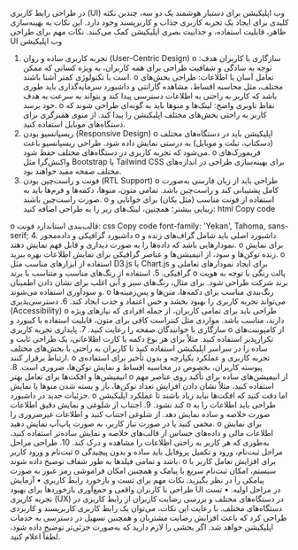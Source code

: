 در طراحی رابط کاربری (UI) وب اپلیکیشن برای دستیار هوشمند یک دو سه، چندین نکته کلیدی برای ایجاد یک تجربه کاربری جذاب و کاربرپسند وجود دارد. این نکات به بهینه‌سازی ظاهر، قابلیت استفاده، و جذابیت بصری اپلیکیشن کمک می‌کنند.
نکات مهم برای طراحی UI وب اپلیکیشن
1.	تجربه کاربری ساده و روان (User-Centric Design)
o	سازگاری با کاربران هدف: توجه به سادگی و شفافیت طراحی برای همه کاربران، به ویژه کسانی که ممکن است با تکنولوژی کمتر آشنا باشند.
o	تعامل آسان با اطلاعات: طراحی بخش‌های مختلف، مثل محاسبه اقساط، مشاهده گارانتی و داشبورد سرمایه‌گذاری باید طوری باشد که کاربر به راحتی به اطلاعات دسترسی پیدا کند و بتواند به سرعت به هدف خود برسد.
o	نقاط ناوبری واضح: لینک‌ها و منوها باید به گونه‌ای طراحی شوند که کاربر به راحتی بخش‌های مختلف اپلیکیشن را پیدا کند. از منوی همبرگری برای دستگاه‌های موبایل استفاده کنید.
2.	ریسپانسیو بودن (Responsive Design)
o	اپلیکیشن باید در دستگاه‌های مختلف (دسکتاپ، تبلت و موبایل) به درستی نمایش داده شود. طراحی ریسپانسیو باعث می‌شود که تجربه کاربری در دستگاه‌های مختلف حفظ شود.
o	فریمورک‌های واکنش‌گرا مثل Bootstrap یا Tailwind CSS برای بهینه‌سازی طراحی در اندازه‌های مختلف صفحه مفید خواهند بود.
3.	فونت و راست‌چین بودن (RTL Support)
o	طراحی باید از زبان فارسی به‌صورت کامل پشتیبانی کند و راست‌چین باشد. تمامی متون، منوها، دکمه‌ها و فرم‌ها باید به صورت راست‌چین باشند.
o	استفاده از فونت مناسب (مثل یکان) برای خوانایی و زیبایی بیشتر؛ همچنین، لینک‌های زیر را به طراحی اضافه کنید:
html
Copy code
<link rel="stylesheet" href="https://cdnjs.cloudflare.com/ajax/libs/font-awesome/6.0.0-beta3/css/all.min.css">
<link href="https://v1.fontapi.ir/css/Yekan" rel="stylesheet">
o	قالب‌بندی استاندارد فونت:
css
Copy code
font-family: 'Yekan', Tahoma, sans-serif;
4.	داشبورد گرافیکی و داده‌محور
o	داشبورد اصلی باید شامل گراف‌های زنده و نمودارهایی باشد که داده‌ها را به صورت دیداری و قابل فهم نمایش دهند.
o	برای نمایش زنده توکن‌ها و سود، از انیمیشن‌ها و عناصر گرافیکی برای نمایش اطلاعات بهره ببرید.
o	استفاده از ابزارهای مناسب مثل D3.js یا Chart.js برای ایجاد نمودارهای تعاملی و گرافیکی.
5.	استفاده از رنگ‌های مناسب و متناسب با برند
o	پالت رنگی با توجه به هویت برند شرکت طراحی شود. برای مثال، رنگ‌های سبز و آبی اغلب برای نشان دادن اطمینان و سودآوری استفاده می‌شوند.
o	رنگ‌بندی مناسب برای دکمه‌ها، متن‌ها و پس‌زمینه‌ها می‌تواند تجربه کاربری را بهبود بخشد و حس اعتماد و جذب ایجاد کند.
6.	دسترسی‌پذیری (Accessibility)
o	طراحی باید برای تمامی کاربران، از جمله افرادی که نیازهای ویژه دارند، مناسب باشد. مواردی مثل کنتراست کافی برای متون، قابلیت استفاده با کیبورد و سازگاری با خوانندگان صفحه را رعایت کنید.
7.	پایداری تجربه کاربری
o	از کامپوننت‌های تکرارپذیر استفاده کنید. مثلاً برای هر نوع دکمه یا کارت اطلاعاتی، یک طراحی ثابت و ساده را در سراسر اپلیکیشن استفاده کنید تا کاربران به راحتی با بخش‌های مختلف ارتباط برقرار کنند.
o	تجربه کاربری و عملکرد یکپارچه و بدون تأخیر برای استفاده‌ی پیوسته کاربران، بخصوص در محاسبه اقساط و نمایش توکن‌ها، ضروری است.
8.	انیمیشن‌ها و افکت‌ها برای تعامل بهتر
o	از انیمیشن‌های ساده برای تأکید روی عناصر مهم استفاده کنید، مثلاً نشان دادن افزایش تعداد توکن‌ها، باز و بسته شدن منوها یا نمایش جزئیات جدید در داشبورد.
o	اما دقت کنید که افکت‌ها نباید زیاد باشند تا عملکرد اپلیکیشن کند نشود.
9.	اجتناب از شلوغی و نمایش دقیق اطلاعات
o	طراحی باید اطلاعات را به صورت خلاصه و ساده نمایش دهد. از شلوغی اجتناب کنید و اطلاعات غیرضروری را مخفی کنید یا در صورت نیاز کاربر، به صورت پاپ‌آپ نمایش دهید.
o	برای نمایش اطلاعات مالی و داده‌های حساس از قالب‌های خلاصه و نمایش ساده‌تر استفاده کنید، به‌طوری که هر کاربر به راحتی اطلاعات را مشاهده و درک کند.
10.	طراحی مراحل ثبت‌نام و ورود کاربر
o	مراحل ثبت‌نام، ورود و تکمیل پروفایل باید ساده و بدون پیچیدگی باشد و تمامی فیلدها به طور شفاف توضیح داده شوند.
o	برای افزایش تعامل کاربر با سیستم، امکان ثبت‌نام سریع با پیامک و همچنین امکان فراموشی رمز عبور به صورت پیامکی را در نظر بگیرید.
نکات مهم برای تست و بازخورد رابط کاربری
•	آزمایش طراحی با کاربران واقعی و جمع‌آوری بازخوردها برای بهبود UI در مراحل اولیه.
•	تست تجربه کاربری (UX) در دستگاه‌های مختلف و بررسی رضایت کاربران از رابط کاربری در دستگاه‌های مختلف.
با رعایت این نکات، می‌توان یک رابط کاربری کاربرپسند و کاربردی طراحی کرد که باعث افزایش رضایت مشتریان و همچنین تسهیل در دسترسی به خدمات اپلیکیشن خواهد شد. اگر بخشی را لازم دارید که به‌صورت جزئی‌تر توضیح داده شود، لطفاً اعلام کنید.


